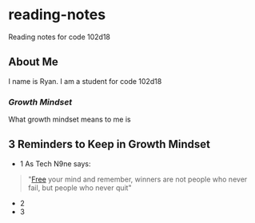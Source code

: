 # reading-notes
Reading notes for code 102d18

## About Me
I name is Ryan. I am a student for code 102d18

### *Growth Mindset*
What growth mindset means to me is

## 3 Reminders to Keep in Growth Mindset
- 1 As Tech N9ne says:
> "[Free](riverbro.jpg) your mind and remember, winners are not people who never fail, but people who never quit"
- 2
- 3
